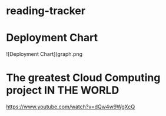 # reading-tracker
# Deployment Chart
![Deployment Chart](graph.png

# The greatest Cloud Computing project IN THE WORLD

https://www.youtube.com/watch?v=dQw4w9WgXcQ
